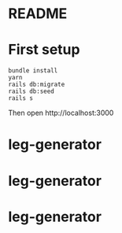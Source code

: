 # README

# First setup

```
bundle install
yarn
rails db:migrate
rails db:seed
rails s
```

Then open http://localhost:3000
# leg-generator
# leg-generator
# leg-generator
